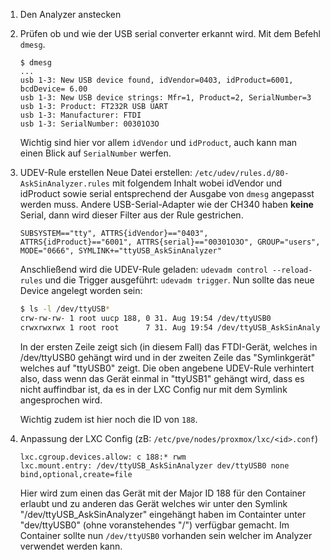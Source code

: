 1. Den Analyzer anstecken

2. Prüfen ob und wie der USB serial converter erkannt wird. Mit dem Befehl `dmesg`.
   ```text
   $ dmesg
   ...
   usb 1-3: New USB device found, idVendor=0403, idProduct=6001, bcdDevice= 6.00
   usb 1-3: New USB device strings: Mfr=1, Product=2, SerialNumber=3
   usb 1-3: Product: FT232R USB UART
   usb 1-3: Manufacturer: FTDI
   usb 1-3: SerialNumber: 00301O3O
   ```
   Wichtig sind hier vor allem `idVendor` und `idProduct`, auch kann man einen Blick auf `SerialNumber` werfen.

3. UDEV-Rule erstellen
   Neue Datei erstellen: `/etc/udev/rules.d/80-AskSinAnalyzer.rules` mit folgendem Inhalt wobei idVendor und idProduct sowie serial entsprechend der Ausgabe von `dmesg` angepasst werden muss. Andere USB-Serial-Adapter wie der CH340 haben **keine** Serial, dann wird dieser Filter aus der Rule gestrichen.
   ```text
   SUBSYSTEM=="tty", ATTRS{idVendor}=="0403", ATTRS{idProduct}=="6001", ATTRS{serial}=="00301O3O", GROUP="users", MODE="0666", SYMLINK+="ttyUSB_AskSinAnalyzer"
   ``` 
   Anschließend wird die UDEV-Rule geladen: `udevadm control --reload-rules` und die Trigger ausgeführt: `udevadm trigger`. Nun sollte das neue Device angelegt worden sein:
   ```bash
   $ ls -l /dev/ttyUSB*
   crw-rw-rw- 1 root uucp 188, 0 31. Aug 19:54 /dev/ttyUSB0
   crwxrwxrwx 1 root root      7 31. Aug 19:54 /dev/ttyUSB_AskSinAnalyzer -> ttyUSB0
   ```
   In der ersten Zeile zeigt sich (in diesem Fall) das FTDI-Gerät, welches in /dev/ttyUSB0 gehängt wird und in der zweiten Zeile das "Symlinkgerät" welches auf "ttyUSB0" zeigt.
   Die oben angebene UDEV-Rule verhintert also, dass wenn das Gerät einmal in "ttyUSB1" gehängt wird, dass es nicht auffindbar ist, da es in der LXC Config nur mit dem Symlink angesprochen wird.
   
   Wichtig zudem ist hier noch die ID von `188`.

4. Anpassung der LXC Config (zB: `/etc/pve/nodes/proxmox/lxc/<id>.conf`)
   ```text
   lxc.cgroup.devices.allow: c 188:* rwm
   lxc.mount.entry: /dev/ttyUSB_AskSinAnalyzer dev/ttyUSB0 none bind,optional,create=file
   ```
   Hier wird zum einen das Gerät mit der Major ID 188 für den Container erlaubt und zu anderen das Gerät welches wir unter den Symlink "/dev/ttyUSB_AskSinAnalyzer" eingehängt haben im Containter unter "dev/ttyUSB0" (ohne voranstehendes "/") verfügbar gemacht.
   Im Container sollte nun `/dev/ttyUSB0` vorhanden sein welcher im Analyzer verwendet werden kann.

